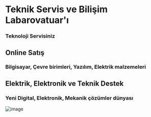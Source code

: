 # Teknik Servis ve Bilişim Labarovatuar'ı
### Teknoloji Servisiniz
## Online Satış
### Bilgisayar, Çevre birimleri, Yazılım, Elektrik malzemeleri
## Elektrik, Elektronik ve Teknik Destek
### Yeni Digital, Elektronik, Mekanik çözümler dünyası
![image](https://github.com/Teknik24/Web/assets/151061166/52bbf32c-22d1-4108-bcb9-67bb484aac7e)
